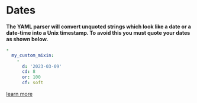 # Dates

**The YAML parser will convert unquoted strings which look like a date or a date-time into a Unix timestamp. To avoid this you must quote your dates as shown below.**

```yaml
-
  my_custom_mixin:
    -
      d: '2023-03-09'
      cd: 8
      or: 100
      cf: soft
```

[learn more](https://symfony.com/doc/current/components/yaml.html#date-handling)
